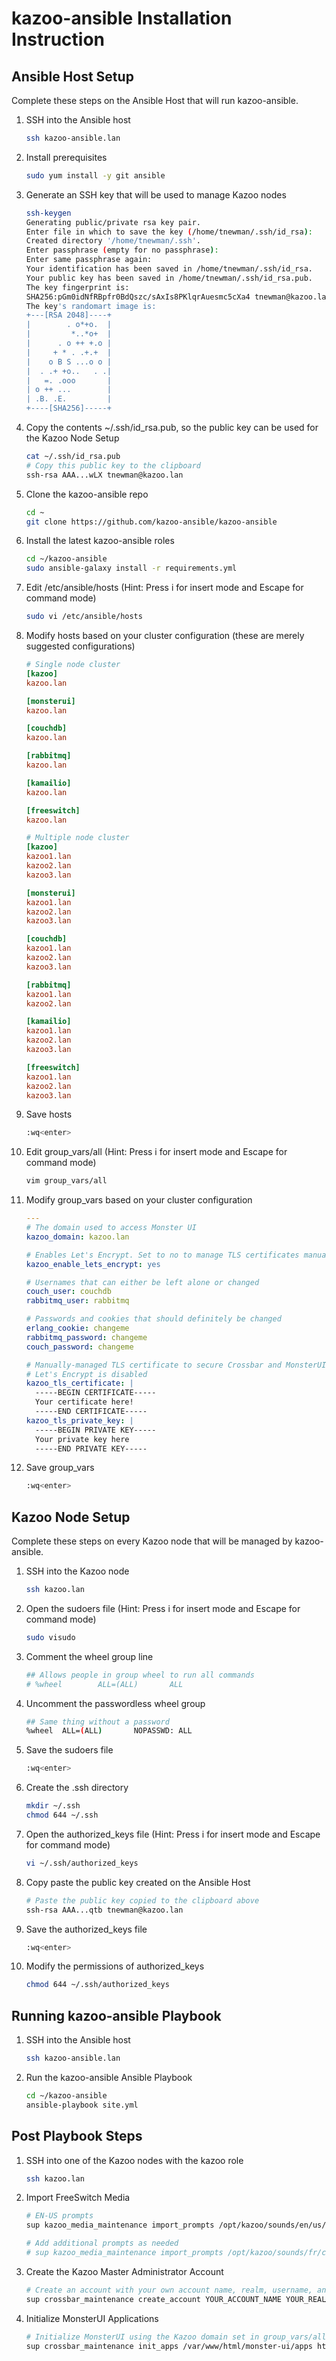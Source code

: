 # kazoo-ansible Installation Instruction

## Ansible Host Setup
Complete these steps on the Ansible Host that will run kazoo-ansible.

1. SSH into the Ansible host
   ```bash
   ssh kazoo-ansible.lan
   ```
2. Install prerequisites
   ```bash
   sudo yum install -y git ansible
   ```
3. Generate an SSH key that will be used to manage Kazoo nodes
   ```bash
   ssh-keygen
   Generating public/private rsa key pair.
   Enter file in which to save the key (/home/tnewman/.ssh/id_rsa):
   Created directory '/home/tnewman/.ssh'.
   Enter passphrase (empty for no passphrase):
   Enter same passphrase again:
   Your identification has been saved in /home/tnewman/.ssh/id_rsa.
   Your public key has been saved in /home/tnewman/.ssh/id_rsa.pub.
   The key fingerprint is:
   SHA256:pGm0idNfRBpfr0BdQszc/sAxIs8PKlqrAuesmc5cXa4 tnewman@kazoo.lan
   The key's randomart image is:
   +---[RSA 2048]----+
   |        . o*+o.  |
   |         *..*o+  |
   |      . o ++ +.o |
   |     + * . .+.+  |
   |    o B S ...o o |
   |  . .+ +o..   . .|
   |   =. .ooo       |
   | o ++ ...        |
   | .B. .E.         |
   +----[SHA256]-----+
   ```
4. Copy the contents ~/.ssh/id_rsa.pub, so the public key can be used for the 
   Kazoo Node Setup
   ```bash
   cat ~/.ssh/id_rsa.pub
   # Copy this public key to the clipboard
   ssh-rsa AAA...wLX tnewman@kazoo.lan
   ```
5. Clone the kazoo-ansible repo
   ```bash
   cd ~
   git clone https://github.com/kazoo-ansible/kazoo-ansible
   ```
6. Install the latest kazoo-ansible roles
   ```bash
   cd ~/kazoo-ansible
   sudo ansible-galaxy install -r requirements.yml
   ```
7. Edit /etc/ansible/hosts (Hint: Press i for insert mode and Escape for command mode)
   ```bash
   sudo vi /etc/ansible/hosts
   ```
8. Modify hosts based on your cluster configuration (these are merely suggested configurations)
   ```ini
   # Single node cluster
   [kazoo]
   kazoo.lan
   
   [monsterui]
   kazoo.lan
   
   [couchdb]
   kazoo.lan
   
   [rabbitmq]
   kazoo.lan
   
   [kamailio]
   kazoo.lan
   
   [freeswitch]
   kazoo.lan
   
   # Multiple node cluster
   [kazoo]
   kazoo1.lan
   kazoo2.lan
   kazoo3.lan
   
   [monsterui]
   kazoo1.lan
   kazoo2.lan
   kazoo3.lan
   
   [couchdb]
   kazoo1.lan
   kazoo2.lan
   kazoo3.lan
   
   [rabbitmq]
   kazoo1.lan
   kazoo2.lan
   
   [kamailio]
   kazoo1.lan
   kazoo2.lan
   kazoo3.lan
   
   [freeswitch]
   kazoo1.lan
   kazoo2.lan
   kazoo3.lan
   ```
9. Save hosts
   ```bash
   :wq<enter>
   ```
10. Edit group_vars/all (Hint: Press i for insert mode and Escape for command mode)
    ```bash
    vim group_vars/all
    ```
11. Modify group_vars based on your cluster configuration
    ```yaml
    ---
    # The domain used to access Monster UI
    kazoo_domain: kazoo.lan
    
    # Enables Let's Encrypt. Set to no to manage TLS certificates manually
    kazoo_enable_lets_encrypt: yes
    
    # Usernames that can either be left alone or changed
    couch_user: couchdb
    rabbitmq_user: rabbitmq
    
    # Passwords and cookies that should definitely be changed
    erlang_cookie: changeme
    rabbitmq_password: changeme
    couch_password: changeme
    
    # Manually-managed TLS certificate to secure Crossbar and MonsterUI if 
    # Let's Encrypt is disabled
    kazoo_tls_certificate: |
      -----BEGIN CERTIFICATE-----
      Your certificate here!
      -----END CERTIFICATE-----
    kazoo_tls_private_key: |
      -----BEGIN PRIVATE KEY-----
      Your private key here
      -----END PRIVATE KEY-----
    ```
12. Save group_vars
    ```bash
    :wq<enter>
    ```

## Kazoo Node Setup
Complete these steps on every Kazoo node that will be managed by kazoo-ansible.

1. SSH into the Kazoo node
   ```bash
   ssh kazoo.lan
   ```
2. Open the sudoers file (Hint: Press i for insert mode and Escape for command mode)
   ```bash
   sudo visudo
   ```
3. Comment the wheel group line
   ```bash
   ## Allows people in group wheel to run all commands
   # %wheel        ALL=(ALL)       ALL
   ```
4. Uncomment the passwordless wheel group
   ```bash
   ## Same thing without a password
   %wheel  ALL=(ALL)       NOPASSWD: ALL
   ```
5. Save the sudoers file
   ```bash
   :wq<enter>
   ```
6. Create the .ssh directory
   ```bash
   mkdir ~/.ssh
   chmod 644 ~/.ssh
   ```
7. Open the authorized_keys file (Hint: Press i for insert mode and Escape for command mode)
   ```bash
   vi ~/.ssh/authorized_keys
   ```
8. Copy paste the public key created on the Ansible Host
   ```bash
   # Paste the public key copied to the clipboard above
   ssh-rsa AAA...qtb tnewman@kazoo.lan
   ```
9. Save the authorized_keys file
   ```bash
   :wq<enter>
   ```
10. Modify the permissions of authorized_keys
    ```bash
    chmod 644 ~/.ssh/authorized_keys
    ```

## Running kazoo-ansible Playbook
1. SSH into the Ansible host
   ```bash
   ssh kazoo-ansible.lan
   ```
2. Run the kazoo-ansible Ansible Playbook
   ```bash
   cd ~/kazoo-ansible
   ansible-playbook site.yml
   ```

## Post Playbook Steps
1. SSH into one of the Kazoo nodes with the kazoo role
   ```bash
   ssh kazoo.lan
   ```
2. Import FreeSwitch Media
   ```bash
   # EN-US prompts
   sup kazoo_media_maintenance import_prompts /opt/kazoo/sounds/en/us/
   
   # Add additional prompts as needed
   # sup kazoo_media_maintenance import_prompts /opt/kazoo/sounds/fr/ca fr-ca
   ```
3. Create the Kazoo Master Administrator Account
   ```bash
   # Create an account with your own account name, realm, username, and password
   sup crossbar_maintenance create_account YOUR_ACCOUNT_NAME YOUR_REALM YOUR_USERNAME YOUR_PASSWORD
   ```
4. Initialize MonsterUI Applications
   ```bash
   # Initialize MonsterUI using the Kazoo domain set in group_vars/all
   sup crossbar_maintenance init_apps /var/www/html/monster-ui/apps https://kazoo_domain.lan/crossbar/v2
   ```
